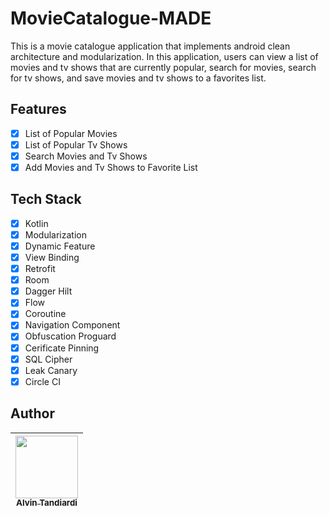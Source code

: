 # MovieCatalogue-MADE

This is a movie catalogue application that implements android clean architecture and modularization.
In this application, users can view a list of movies and tv shows that are currently popular, search for movies, search for tv shows, and save movies and tv shows to a favorites list.

## Features

- [x] List of Popular Movies
- [x] List of Popular Tv Shows
- [x] Search Movies and Tv Shows
- [x] Add Movies and Tv Shows to Favorite List

## Tech Stack
- [x] Kotlin
- [x] Modularization
- [x] Dynamic Feature
- [x] View Binding
- [x] Retrofit
- [x] Room
- [x] Dagger Hilt
- [x] Flow
- [x] Coroutine
- [x] Navigation Component
- [x] Obfuscation Proguard
- [x] Cerificate Pinning
- [x] SQL Cipher
- [x] Leak Canary
- [x] Circle CI

## Author
| [<img src="https://avatars1.githubusercontent.com/u/32356015?v=3" width="100px;"/><br /><sub><b>Alvin Tandiardi</b></sub>](https://github.com/alvintan05)<br /> |
| :-----------------------------------------------------------------------------------------------------------------------------------------------------------------: |
